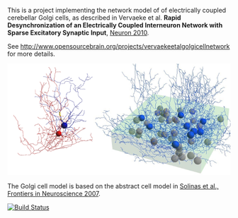 This is a project implementing the network model of of electrically coupled cerebellar Golgi cells, as described in Vervaeke et al. 
**Rapid Desynchronization of an Electrically Coupled Interneuron Network 
with Sparse Excitatory Synaptic Input**, [Neuron 2010](http://www.sciencedirect.com/science/article/pii/S089662731000512X).

See http://www.opensourcebrain.org/projects/vervaekeetalgolgicellnetwork 
for more details.

![2cells](https://raw.githubusercontent.com/OpenSourceBrain/VervaekeEtAl-GolgiCellNetwork/master/neuroConstruct/images/medium.png)

The Golgi cell model is based on the abstract cell model in [Solinas et al., Frontiers in Neuroscience 2007](http://www.opensourcebrain.org/projects/4).

[![Build Status](https://travis-ci.org/OpenSourceBrain/VervaekeEtAl-GolgiCellNetwork.svg?branch=master)](https://travis-ci.org/OpenSourceBrain/VervaekeEtAl-GolgiCellNetwork)
